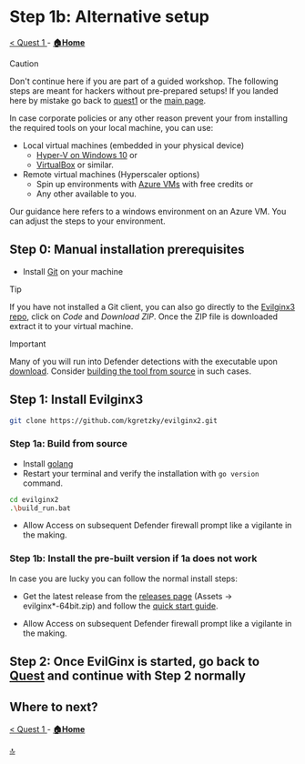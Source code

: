 # Step 1b: Alternative setup

[ < Quest 1 ](quest1.md) - **[🏠Home](../README.md)**

> [!CAUTION]
> Don't continue here if you are part of a guided workshop. The following steps are meant for hackers without pre-prepared setups! If you landed here by mistake go back to [quest1](quest1.md) or the [main page](../README.md).

In case corporate policies or any other reason prevent your from installing the required tools on your local machine, you can use:

* Local virtual machines (embedded in your physical device)
    * [Hyper-V on Windows 10](https://docs.microsoft.com/virtualization/hyper-v-on-windows/quick-start/enable-hyper-v) or
    * [VirtualBox](https://www.virtualbox.org/) or similar.
 * Remote virtual machines (Hyperscaler options)
    * Spin up environments with [Azure VMs](https://azure.microsoft.com/free/) with free credits or
    * Any other available to you.

Our guidance here refers to a windows environment on an Azure VM. You can adjust the steps to your environment.

## Step 0: Manual installation prerequisites

* Install [Git](https://git-scm.com/downloads) on your machine

> [!TIP]
> If you have not installed a Git client, you can also go directly to the [Evilginx3 repo](https://github.com/kgretzky/evilginx2), click on *Code* and *Download ZIP*. Once the ZIP file is downloaded extract it to your virtual machine.

> [!IMPORTANT]
> Many of you will run into Defender detections with the executable upon [download](https://github.com/kgretzky/evilginx2/releases). Consider [building the tool from source](#build-from-source) in such cases.

## Step 1: Install Evilginx3

```bash
git clone https://github.com/kgretzky/evilginx2.git
```

### Step 1a: Build from source

* Install [golang](https://go.dev/doc/install)
* Restart your terminal and verify the installation with `go version` command.

```bash
cd evilginx2
.\build_run.bat
```

* Allow Access on subsequent Defender firewall prompt like a vigilante in the making.

### Step 1b: Install the pre-built version if 1a does not work

In case you are lucky you can follow the normal install steps:

* Get the latest release from the [releases page](https://github.com/kgretzky/evilginx2/releases) (Assets -> evilginx*-64bit.zip) and follow the [quick start guide](https://help.evilginx.com/docs/getting-started/deployment/local).

* Allow Access on subsequent Defender firewall prompt like a vigilante in the making.

## Step 2: Once EvilGinx is started, go back to [Quest](quest1.md#step-2-configure-evilginx3) and continue with Step 2 normally

## Where to next?

[ < Quest 1 ](quest1.md) - **[🏠Home](../README.md)**

[🔝](#)